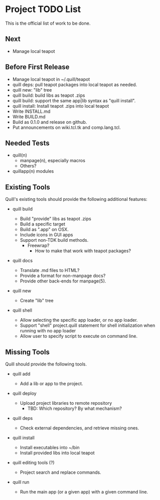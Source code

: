 # Project TODO List

This is the official list of work to be done.

## Next

* Manage local teapot

## Before First Release

* Manage local teapot in ~/.quill/teapot
* quill deps: pull teapot packages into local teapot as needed.
* quill new: "lib" tree
* quill build: build libs as teapot .zips
* quill build: support the same app|lib syntax as "quill install".
* quill install: Install teapot .zips into local teapot
* Write INSTALL.md
* Write BUILD.md
* Build as 0.1.0 and release on github.
* Put announcements on wiki.tcl.tk and comp.lang.tcl.

## Needed Tests

* quill(n)
  * manpage(n), especially macros
  * Others?
* quillapp(n) modules

## Existing Tools

Quill's existing tools should provide the following additional features:

* quill build
  * Build "provide" libs as teapot .zips
  * Build a specific target
  * Build as ".app" on OSX.
  * Include icons in GUI apps
  * Support non-TDK build methods.
    * Freewrap?
      * How to make that work with teapot packages?

* quill docs
  * Translate .md files to HTML?
  * Provide a format for non-manpage docs?
  * Provide other back-ends for manpage(5).

* quill new
  * Create "lib" tree

* quill shell
  * Allow selecting the specific app loader, or no app loader.
  * Support "shell" project.quill statement for shell initialization
    when running with no app loader
  * Allow user to specify script to execute on command line.

## Missing Tools

Quill should provide the following tools.

* quill add
  * Add a lib or app to the project.

* quill deploy
  * Upload project libraries to remote repository
    * TBD: Which repository?  By what mechanism?

* quill deps
  * Check external dependencies, and retrieve missing ones.

* quill install
  * Install executables into ~/bin
  * Install provided libs into local teapot

* quill editing tools (?)
  * Project search and replace commands.

* quill run
  * Run the main app (or a given app) with a given command line.

